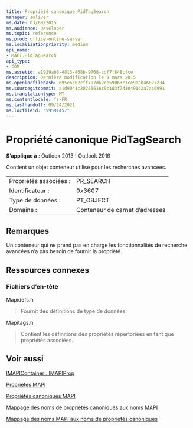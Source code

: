 ```yaml
---
title: Propriété canonique PidTagSearch
manager: soliver
ms.date: 03/09/2015
ms.audience: Developer
ms.topic: reference
ms.prod: office-online-server
ms.localizationpriority: medium
api_name:
- MAPI.PidTagSearch
api_type:
- COM
ms.assetid: a1929ab8-4813-468b-9768-cdf7f848cfce
description: Dernière modification le 9 mars 2015
ms.openlocfilehash: 695e6c62cff797d62ee59063c1ce9aaba6027234
ms.sourcegitcommit: a1d9041c20256616c9c183f7d1049142a7ac6991
ms.translationtype: MT
ms.contentlocale: fr-FR
ms.lasthandoff: 09/24/2021
ms.locfileid: "59591457"
---
```

# <a name="pidtagsearch-canonical-property"></a>Propriété canonique PidTagSearch

  
  
**S’applique à** : Outlook 2013 | Outlook 2016 
  
Contient un objet conteneur utilisé pour les recherches avancées.
  
|||
|:-----|:-----|
|Propriétés associées :  <br/> |PR_SEARCH  <br/> |
|Identificateur :  <br/> |0x3607  <br/> |
|Type de données :  <br/> |PT_OBJECT  <br/> |
|Domaine :  <br/> |Conteneur de carnet d’adresses  <br/> |
   
## <a name="remarks"></a>Remarques

Un conteneur qui ne prend pas en charge les fonctionnalités de recherche avancées n’a pas besoin de fournir la propriété.
  
## <a name="related-resources"></a>Ressources connexes

### <a name="header-files"></a>Fichiers d’en-tête

Mapidefs.h
  
> Fournit des définitions de type de données.
    
Mapitags.h
  
> Contient les définitions des propriétés répertoriées en tant que propriétés associées.
    
## <a name="see-also"></a>Voir aussi



[IMAPIContainer : IMAPIProp](imapicontainerimapiprop.md)


[Propriétés MAPI](mapi-properties.md)
  
[Propriétés canoniques MAPI](mapi-canonical-properties.md)
  
[Mappage des noms de propriétés canoniques aux noms MAPI](mapping-canonical-property-names-to-mapi-names.md)
  
[Mappage des noms MAPI aux noms de propriétés canoniques](mapping-mapi-names-to-canonical-property-names.md)

